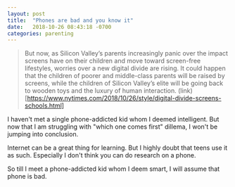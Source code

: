 ```yaml
---
layout: post
title:  "Phones are bad and you know it"
date:   2018-10-26 08:43:18 -0700
categories: parenting
---
```


>But now, as Silicon Valley’s parents increasingly panic over the impact screens have on their children and move toward screen-free lifestyles, worries over a new digital divide are rising. It could happen that the children of poorer and middle-class parents will be raised by screens, while the children of Silicon Valley’s elite will be going back to wooden toys and the luxury of human interaction. (link)[https://www.nytimes.com/2018/10/26/style/digital-divide-screens-schools.html]

I haven't met a single phone-addicted kid whom I deemed intelligent. But now that I am struggling with "which one comes first" dillema, I won't be jumping into conclusion. 

Internet can be a great thing for learning. But I highly doubt that teens use it as such. Especially I don't think you can do research on a phone.

So till I meet a phone-addicted kid whom I deem smart, I will assume that phone is bad.